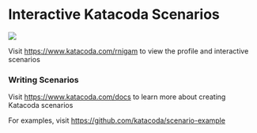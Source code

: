 # Interactive Katacoda Scenarios

[![](http://shields.katacoda.com/katacoda/rnigam/count.svg)](https://www.katacoda.com/rnigam "Get your profile on Katacoda.com")

Visit https://www.katacoda.com/rnigam to view the profile and interactive scenarios

### Writing Scenarios
Visit https://www.katacoda.com/docs to learn more about creating Katacoda scenarios

For examples, visit https://github.com/katacoda/scenario-example
